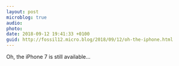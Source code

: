 ```yaml
---
layout: post
microblog: true
audio: 
photo: 
date: 2018-09-12 19:41:33 +0100
guid: http://fossil12.micro.blog/2018/09/12/oh-the-iphone.html
---
```

Oh, the iPhone 7 is still available...
